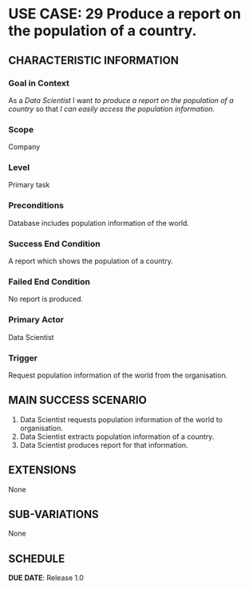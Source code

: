 # USE CASE: 29 Produce a report on the population of a country.
## CHARACTERISTIC INFORMATION

### Goal in Context

As a *Data Scientist* I want *to produce a report on the population of a country* so that *I can easily access the population information.*

### Scope

Company

### Level

Primary task

### Preconditions

Database includes population information of the world.

### Success End Condition

A report which shows the population of a country.

### Failed End Condition

No report is produced.

### Primary Actor

Data Scientist

### Trigger

Request population information of the world from the organisation.

## MAIN SUCCESS SCENARIO

1. Data Scientist requests population information of the world to organisation.
2. Data Scientist extracts population information of a country.
3. Data Scientist produces report for that information.

## EXTENSIONS

None

## SUB-VARIATIONS

None

## SCHEDULE

**DUE DATE**: Release 1.0